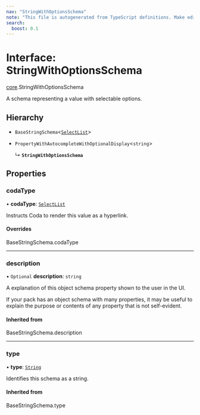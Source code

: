 ```yaml
---
nav: "StringWithOptionsSchema"
note: "This file is autogenerated from TypeScript definitions. Make edits to the comments in the TypeScript file and then run `make docs` to regenerate this file."
search:
  boost: 0.1
---
```

# Interface: StringWithOptionsSchema

[core](../modules/core.md).StringWithOptionsSchema

A schema representing a value with selectable options.

## Hierarchy

- `BaseStringSchema`<[`SelectList`](../enums/core.ValueHintType.md#selectlist)\>

- `PropertyWithAutocompleteWithOptionalDisplay`<`string`\>

  ↳ **`StringWithOptionsSchema`**

## Properties

### codaType

• **codaType**: [`SelectList`](../enums/core.ValueHintType.md#selectlist)

Instructs Coda to render this value as a hyperlink.

#### Overrides

BaseStringSchema.codaType

___

### description

• `Optional` **description**: `string`

A explanation of this object schema property shown to the user in the UI.

If your pack has an object schema with many properties, it may be useful to
explain the purpose or contents of any property that is not self-evident.

#### Inherited from

BaseStringSchema.description

___

### type

• **type**: [`String`](../enums/core.ValueType.md#string)

Identifies this schema as a string.

#### Inherited from

BaseStringSchema.type
